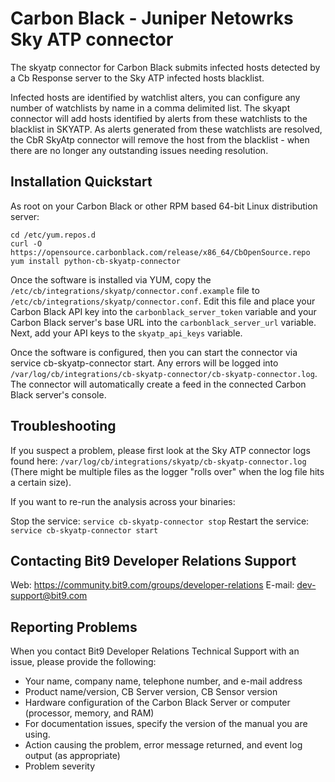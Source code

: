 # Carbon Black - Juniper Netowrks Sky ATP connector

The skyatp connector for Carbon Black submits infected hosts detected by a Cb Response server to the Sky ATP infected hosts blacklist.

Infected hosts are identified by watchlist alters, you can configure any number of watchlists by name in a comma delimited list. 
The skyapt connector will add hosts identified by alerts from these watchlists to the blacklist in SKYATP. 
As alerts generated from these watchlists are resolved, the CbR SkyAtp connector will remove the host from the blacklist - when there are no longer any outstanding issues needing resolution.

## Installation Quickstart

As root on your Carbon Black or other RPM based 64-bit Linux distribution server:

```
cd /etc/yum.repos.d
curl -O https://opensource.carbonblack.com/release/x86_64/CbOpenSource.repo
yum install python-cb-skyatp-connector
```

Once the software is installed via YUM, copy the `/etc/cb/integrations/skyatp/connector.conf.example` file to `/etc/cb/integrations/skyatp/connector.conf`. Edit this file and place your Carbon Black API key into the `carbonblack_server_token` variable and your Carbon Black server's base URL into the `carbonblack_server_url` variable. Next, add your  API keys to the `skyatp_api_keys` variable.

Once the software is configured, then you can start the connector via service cb-skyatp-connector start. Any errors will be logged into `/var/log/cb/integrations/cb-skyatp-connector/cb-skyatp-connector.log`. The connector will automatically create a feed in the connected Carbon Black server's console.

## Troubleshooting

If you suspect a problem, please first look at the Sky ATP connector logs found here: `/var/log/cb/integrations/skyatp/cb-skyatp-connector.log` (There might be multiple files as the logger "rolls over" when the log file hits a certain size).

If you want to re-run the analysis across your binaries:

Stop the service: `service cb-skyatp-connector stop`
Restart the service: `service cb-skyatp-connector start`


## Contacting Bit9 Developer Relations Support

Web: https://community.bit9.com/groups/developer-relations 
E-mail: dev-support@bit9.com

## Reporting Problems

When you contact Bit9 Developer Relations Technical Support with an issue, please provide the following:

* Your name, company name, telephone number, and e-mail address
* Product name/version, CB Server version, CB Sensor version
* Hardware configuration of the Carbon Black Server or computer (processor, memory, and RAM)
* For documentation issues, specify the version of the manual you are using.
* Action causing the problem, error message returned, and event log output (as appropriate)
* Problem severity

